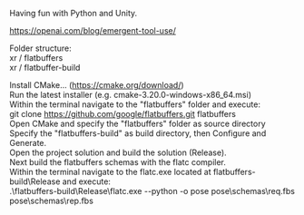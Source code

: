Having fun with Python and Unity.

https://openai.com/blog/emergent-tool-use/

Folder structure: <br/>
xr / flatbuffers <br/>
xr / flatbuffer-build <br/>

Install CMake... (https://cmake.org/download/) <br/>
Run the latest installer (e.g. cmake-3.20.0-windows-x86_64.msi) <br/>
Within the terminal navigate to the "flatbuffers" folder and execute: <br/>
git clone https://github.com/google/flatbuffers.git flatbuffers <br/>
Open CMake and specify the "flatbuffers" folder as source directory <br/>
Specify the "flatbuffers-build" as build directory, then Configure and Generate. <br/>
Open the project solution and build the solution (Release). <br/>
Next build the flatbuffers schemas with the flatc compiler. <br/>
Within the terminal navigate to the flatc.exe located at flatbuffers-build\Release and execute: <br/>
.\flatbuffers-build\Release\flatc.exe --python -o pose pose\schemas\req.fbs pose\schemas\rep.fbs
